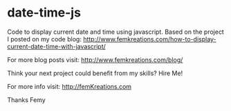 # date-time-js


Code to display current date and time using javascript. Based on the project I posted on my code blog: http://www.femkreations.com/how-to-display-current-date-time-with-javascript/

For more blog posts visit: http://www.femkreations.com/blog/

Think your next project could benefit from my skills? Hire Me!

For more info visit: http://femKreations.com

Thanks Femy
